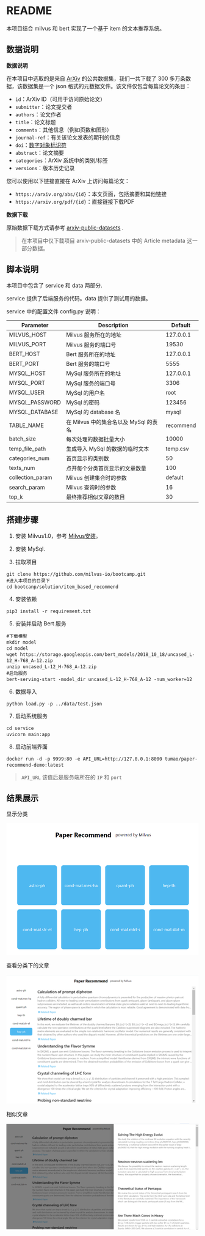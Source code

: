 # README


本项目结合 milvus 和 bert 实现了一个基于 item 的文本推荐系统。

## 数据说明

**数据说明**

在本项目中选取的是来自 [ArXiv](https://arxiv.org/) 的公共数据集，我们一共下载了 300 多万条数据，该数据集是一个 json 格式的元数据文件。该文件仅包含每篇论文的条目：

- `id`：ArXiv ID（可用于访问原始论文）
- `submitter`：论文提交者
- `authors`：论文作者
- `title`：论文标题
- `comments`：其他信息（例如页数和图形）
- `journal-ref`：有关该论文发表的期刊的信息
- `doi`：[数字对象标识符](https://www.doi.org/)
- `abstract`：论文摘要
- `categories`：ArXiv 系统中的类别/标签
- `versions`：版本历史记录

您可以使用以下链接直接在 ArXiv 上访问每篇论文：

- `https://arxiv.org/abs/{id}`：本文页面，包括摘要和其他链接
- `https://arxiv.org/pdf/{id}`：直接链接下载PDF

**数据下载**

原始数据下载方式请参考 [arxiv-public-datasets](https://github.com/mattbierbaum/arxiv-public-datasets) .

> 在本项目中仅下载项目 arxiv-public-datasets 中的 Article metadata 这一部分数据。



## 脚本说明

本项目中包含了 service 和 data 两部分.

service 提供了后端服务的代码。data 提供了测试用的数据。

service 中的配置文件 config.py 说明：

| Parameter        | Description                           | Default   |
| ---------------- | ------------------------------------- | --------- |
| MILVUS_HOST      | Milvus 服务所在的地址                 | 127.0.0.1 |
| MILVUS_PORT      | Milvus 服务的端口号                   | 19530     |
| BERT_HOST        | Bert 服务所在的地址                   | 127.0.0.1 |
| BERT_PORT        | Bert 服务的端口号                     | 5555      |
| MYSQL_HOST       | MySql 服务所在的地址                  | 127.0.0.1 |
| MYSQL_PORT       | MySql 服务的端口号                    | 3306      |
| MYSQL_USER       | MySql 的用户名                        | root      |
| MYSQL_PASSWORD   | MySql 的密码                          | 123456    |
| MYSQL_DATABASE   | MySql 的 database 名                  | mysql     |
| TABLE_NAME       | 在 Milvus 中的集合名以及 MySql 的表名 | recommend |
| batch_size       | 每次处理的数据批量大小                | 10000     |
| temp_file_path   | 生成导入 MySql 的数据的临时文本       | temp.csv  |
| categories_num   | 首页显示的类别数                      | 50        |
| texts_num        | 点开每个分类首页显示的文章数量        | 100       |
| collection_param | Milvus 创建集合时的参数               | default   |
| search_param     | Milvus 查询时的参数                   | 16        |
| top_k            | 最终推荐相似文章的数目                | 30        |



## 搭建步骤

1. 安装 Milvus1.0，参考  [Milvus安装](https://www.milvus.io/cn/docs/v1.0.0/milvus_docker-cpu.md)。

2. 安装 MySql.

3. 拉取项目

```shell
git clone https://github.com/milvus-io/bootcamp.git
#进入本项目的目录下
cd bootcanp/solution/item_based_recommend
```

4. 安装依赖

```shell
pip3 install -r requirement.txt
```

5. 安装并启动 Bert 服务

```
#下载模型
mkdir model
cd model
wget https://storage.googleapis.com/bert_models/2018_10_18/uncased_L-12_H-768_A-12.zip
unzip uncased_L-12_H-768_A-12.zip
#启动服务
bert-serving-start -model_dir uncased_L-12_H-768_A-12 -num_worker=12
```

6. 数据导入

```shell
python load.py -p ../data/test.json
```

7. 启动系统服务

```shell
cd service
uvicorn main:app
```



8. 启动前端界面

```
docker run -d -p 9999:80 -e API_URL=http://127.0.0.1:8000 tumao/paper-recommend-demo:latest
```

> `API_URL` 该值后是服务端所在的 `IP` 和 `port`

## 结果展示

显示分类

![1600246331](img/1600246331.png)

查看分类下的文章

![1600246331](img/1600246467.png)

相似文章

![1600246331](img/1600246498.png)
